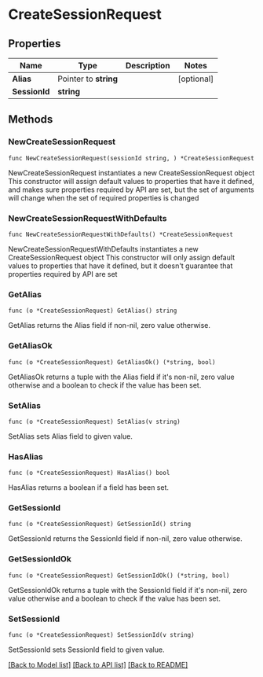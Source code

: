 # CreateSessionRequest

## Properties

Name | Type | Description | Notes
------------ | ------------- | ------------- | -------------
**Alias** | Pointer to **string** |  | [optional] 
**SessionId** | **string** |  | 

## Methods

### NewCreateSessionRequest

`func NewCreateSessionRequest(sessionId string, ) *CreateSessionRequest`

NewCreateSessionRequest instantiates a new CreateSessionRequest object
This constructor will assign default values to properties that have it defined,
and makes sure properties required by API are set, but the set of arguments
will change when the set of required properties is changed

### NewCreateSessionRequestWithDefaults

`func NewCreateSessionRequestWithDefaults() *CreateSessionRequest`

NewCreateSessionRequestWithDefaults instantiates a new CreateSessionRequest object
This constructor will only assign default values to properties that have it defined,
but it doesn't guarantee that properties required by API are set

### GetAlias

`func (o *CreateSessionRequest) GetAlias() string`

GetAlias returns the Alias field if non-nil, zero value otherwise.

### GetAliasOk

`func (o *CreateSessionRequest) GetAliasOk() (*string, bool)`

GetAliasOk returns a tuple with the Alias field if it's non-nil, zero value otherwise
and a boolean to check if the value has been set.

### SetAlias

`func (o *CreateSessionRequest) SetAlias(v string)`

SetAlias sets Alias field to given value.

### HasAlias

`func (o *CreateSessionRequest) HasAlias() bool`

HasAlias returns a boolean if a field has been set.

### GetSessionId

`func (o *CreateSessionRequest) GetSessionId() string`

GetSessionId returns the SessionId field if non-nil, zero value otherwise.

### GetSessionIdOk

`func (o *CreateSessionRequest) GetSessionIdOk() (*string, bool)`

GetSessionIdOk returns a tuple with the SessionId field if it's non-nil, zero value otherwise
and a boolean to check if the value has been set.

### SetSessionId

`func (o *CreateSessionRequest) SetSessionId(v string)`

SetSessionId sets SessionId field to given value.



[[Back to Model list]](../README.md#documentation-for-models) [[Back to API list]](../README.md#documentation-for-api-endpoints) [[Back to README]](../README.md)


